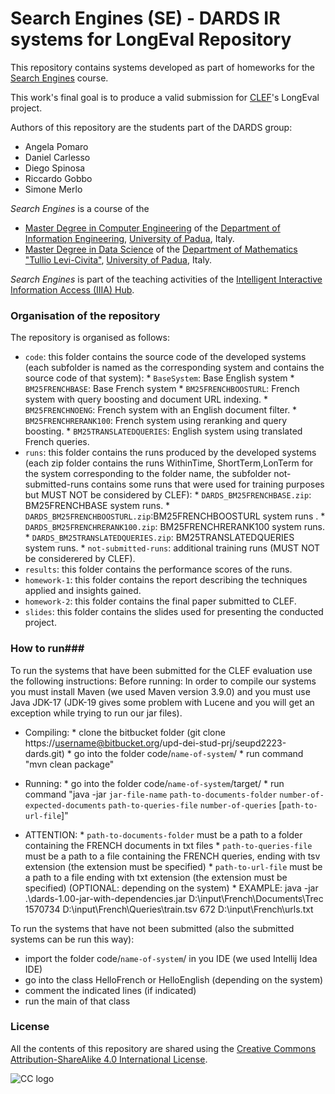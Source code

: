 # Search Engines (SE) - DARDS IR systems for LongEval Repository

This repository contains systems developed as part of homeworks for the [Search Engines](https://iiia.dei.unipd.it/education/search-engines/) course.

This work's final goal is to produce a valid submission for [CLEF](https://www.clef-initiative.eu/)'s LongEval project.

Authors of this repository are the students part of the DARDS group:

*	Angela Pomaro
*	Daniel Carlesso
*   Diego Spinosa
*	Riccardo Gobbo
*	Simone Merlo

*Search Engines* is a course of the

* [Master Degree in Computer Engineering](https://degrees.dei.unipd.it/master-degrees/computer-engineering/) of the  [Department of Information Engineering](https://www.dei.unipd.it/en/), [University of Padua](https://www.unipd.it/en/), Italy.
* [Master Degree in Data Science](https://datascience.math.unipd.it/) of the  [Department of Mathematics "Tullio Levi-Civita"](https://www.math.unipd.it/en/), [University of Padua](https://www.unipd.it/en/), Italy.

*Search Engines* is part of the teaching activities of the [Intelligent Interactive Information Access (IIIA) Hub](http://iiia.dei.unipd.it/).

### Organisation of the repository ###

The repository is organised as follows:

* `code`: this folder contains the source code of the developed systems (each subfolder is named as the corresponding system and contains the source code of that system):
      * `BaseSystem`: Base English system
      * `BM25FRENCHBASE`: Base French system
      * `BM25FRENCHBOOSTURL`: French system with query boosting and document URL indexing.
      * `BM25FRENCHNOENG`: French system with an English document filter.
      * `BM25FRENCHRERANK100`: French system using reranking and query boosting.
      * `BM25TRANSLATEDQUERIES`: English system using translated French queries.
* `runs`: this folder contains the runs produced by the developed systems (each zip folder contains the runs WithinTime, ShortTerm,LonTerm for the system corresponding to the folder name, the subfolder not-submitted-runs contains some runs that were used for training purposes but MUST NOT be considered by CLEF):
      * `DARDS_BM25FRENCHBASE.zip`: BM25FRENCHBASE system runs.
      * `DARDS_BM25FRENCHBOOSTURL.zip`:BM25FRENCHBOOSTURL system runs .
      * `DARDS_BM25FRENCHRERANK100.zip`: BM25FRENCHRERANK100 system runs.
      * `DARDS_BM25TRANSLATEDQUERIES.zip`: BM25TRANSLATEDQUERIES system runs.
      * `not-submitted-runs`: additional training runs (MUST NOT be considerered by CLEF).
* `results`: this folder contains the performance scores of the runs.
* `homework-1`: this folder contains the report describing the techniques applied and insights gained.
* `homework-2`: this folder contains the final paper submitted to CLEF.
* `slides`: this folder contains the slides used for presenting the conducted project.

### How to run###
To run the systems that have been submitted for the CLEF evaluation use the following instructions:
Before running:
In order to compile our systems you must install Maven (we used Maven version 3.9.0) and you must use Java JDK-17 (JDK-19 gives some problem with Lucene and you will get an exception while trying to run our jar files).

* Compiling:
      * clone the bitbucket folder (git clone https://username@bitbucket.org/upd-dei-stud-prj/seupd2223-dards.git)
      * go into the folder code/`name-of-system`/ 
      * run command "mvn clean package"

* Running:
      * go into the folder code/`name-of-system`/target/
      * run command "java -jar `jar-file-name` `path-to-documents-folder` `number-of-expected-documents` `path-to-queries-file` `number-of-queries` \[`path-to-url-file`\]"

* ATTENTION:
      * `path-to-documents-folder` must be a path to a folder containing the FRENCH documents in txt files
      * `path-to-queries-file` must be a path to a file containing the FRENCH queries, ending with tsv extension (the extension must be specified)
      * `path-to-url-file` must be a path to a file ending with txt extension (the extension must be specified) (OPTIONAL: depending on the system)
      * EXAMPLE: java -jar .\dards-1.00-jar-with-dependencies.jar D:\input\French\Documents\Trec 1570734 D:\input\French\Queries\train.tsv 672 D:\input\French\urls.txt


To run the systems that have not been submitted (also the submitted systems can be run this way):

* import the folder code/`name-of-system`/ in you IDE (we used Intellij Idea IDE)
* go into the class HelloFrench or HelloEnglish (depending on the system)
* comment the indicated lines (if indicated)
* run the main of that class


### License ###

All the contents of this repository are shared using the [Creative Commons Attribution-ShareAlike 4.0 International License](http://creativecommons.org/licenses/by-sa/4.0/).

![CC logo](https://i.creativecommons.org/l/by-sa/4.0/88x31.png)

